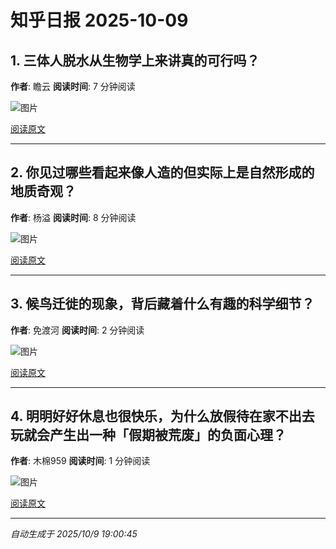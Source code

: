 # 知乎日报 2025-10-09

## 1. 三体人脱水从生物学上来讲真的可行吗？
**作者**: 瞻云
**阅读时间**: 7 分钟阅读

![图片](https://pica.zhimg.com/v2-fe3164e4db289154cc3510f6c63a3158.jpg?source=8673f162)

[阅读原文](https://daily.zhihu.com/story/9784479)

---

## 2. 你见过哪些看起来像人造的但实际上是自然形成的地质奇观？
**作者**: 杨溢
**阅读时间**: 8 分钟阅读

![图片](https://pic1.zhimg.com/v2-6143f7ade26bc4b623078cc83c8382c7.jpg?source=8673f162)

[阅读原文](https://daily.zhihu.com/story/9784480)

---

## 3. 候鸟迁徙的现象，背后藏着什么有趣的科学细节？
**作者**: 免渡河
**阅读时间**: 2 分钟阅读

![图片](https://picx.zhimg.com/v2-52c5ef85e4f5f5cc689d9af03167175f.jpg?source=8673f162)

[阅读原文](https://daily.zhihu.com/story/9784488)

---

## 4. 明明好好休息也很快乐，为什么放假待在家不出去玩就会产生出一种「假期被荒废」的负面心理？
**作者**: 木棉959
**阅读时间**: 1 分钟阅读

![图片](https://picx.zhimg.com/v2-0ff4be0268544acd832188bf24338b6d.jpg?source=8673f162)

[阅读原文](https://daily.zhihu.com/story/9784498)

---

*自动生成于 2025/10/9 19:00:45*